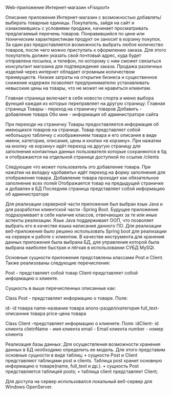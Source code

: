 Web-приложение
Интернет-магазин «Fissport»

Описание приложения
Интернет-магазин с возможностью добавлять/выбирать товарные единицы. Покупатель, зайдя на сайт и ознакомившись с условиями продажи, начинает просматривать предлагаемый перечень товаров. Понравившийся по цене или техническим характеристикам  продукт он заносит в корзину покупок.
За один раз предоставляется возможность выбрать любое количество товаров, после чего можно приступать к оформлению заказа. Для этого покупатель должен указать свой почтовый адрес, куда будет отправлена посылка, и телефон, по которому с ним сможет связаться консультант магазина для подтверждения заказа. Продажа различных изделий через интернет обладает огромным количеством преимуществ. Низкие затраты на открытие бизнеса и существенное снижение издержек позволяет предпринимателю устанавливать невысокие цены на товары, что не может не нравиться клиентам.

Главная страница включает в себя новости спорта и меню выбора функций каждая из которых переправляет на другую страницу:
Главная страница 
Товары - переход на страничку товаров
Добавить - добавление товара
Обо мне - информация об администраторе сайта 

При переходе на страничку Товары предоставляется информация об имеющихся товаров на странице. Товар представляет собой небольшую табличку с изображением товара и его описания в виде имени, категории, описания, цены и кнопки «в корзину». При нажатии на кнопку «в корзину» идёт переход на другую страницу для заполнения контактных данных пользователя которые сохраняются в бд и отображаются на отдельной странице доступной по ссылке /clients

Следующее что может пользователь это добавление товара.
При нажатии на вкладку «добавить» идёт переход на форму заполнения для отображения товара.
Добавление товара проходит как обязательное заполнение всех полей
Отображается товар на предыдущей страничке и добавлен в БД
Последняя страница представляет собой информацию об администраторе



Для реализации серверной части приложения был выбран язык Java и для разработки клиентской части -Spring Boot. Будущее приложение подразумевает в себе наличие классов, отвечающих за те или иные аспекты реализации. Язык Java поддерживает ООП, что позволяет выбрать его в качестве языка написания данного ПО. Для реализации веб-приложения было решено использовать Spring boot для реализации на сервере и работе с клиентом. В качестве инструмента для хранения данных приложения была выбрана БД, для управления которой была выбрана наиболее быстрая и лёгкая в использовании СУБД MySQl.

Основные сущности приложения представлены классами Post и Client. Также реализованы следующие перечисления:

Post - представляет собой товар
Client-представляет собой информацию о клиенте.

Сущность в выше перечисленных описанные как:

Class Post - представляет информацию о товаре. Поля:

id- id товара
name-название товара
anons-раздел/категория
full_text-описанние товара
price-цена товара

Class Client -представляет информацию о клиенете. Поля:
idClient- id клиента
clietnName - имя клиента
email - Email клиента
number -  номер клиента

Реализация базы данных:
Для осуществления возможности хранения данных в БД необходимо определить ее модель. Для этого представим основные сущности в виде таблиц:
• сущности Post и Client представляют таблицами post и clients. Таблица post хранит основную информацию о товаре(name, full_text и др.).
• сущность Post представляется таблицей posts; 
• таблица client представляет Client; 

Для доступа на сервер использовался локальный веб-сервер для Windows OpenServer.
